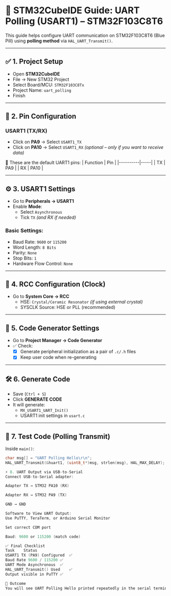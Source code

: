 # 🔧 STM32CubeIDE Guide: UART Polling (USART1) – STM32F103C8T6

This guide helps configure UART communication on STM32F103C8T6 (Blue Pill) using **polling method** via `HAL_UART_Transmit()`.

---

## ✅ 1. Project Setup

- Open **STM32CubeIDE**
- File → New STM32 Project
- Select Board/MCU: `STM32F103C8Tx`
- Project Name: `uart_polling`
- Finish

---

## 🧭 2. Pin Configuration

### USART1 (TX/RX)
- Click on **PA9** → Select `USART1_TX`
- Click on **PA10** → Select `USART1_RX` *(optional – only if you want to receive data)*

📌 These are the default UART1 pins:
| Function | Pin |
|----------|-----|
| TX       | PA9 |
| RX       | PA10 |

---

## ⚙️ 3. USART1 Settings

- Go to **Peripherals → USART1**
- Enable **Mode**:
  - Select `Asynchronous`
  - Tick `TX` *(and RX if needed)*

### Basic Settings:
- Baud Rate: `9600` or `115200`
- Word Length: `8 Bits`
- Parity: `None`
- Stop Bits: `1`
- Hardware Flow Control: `None`

---

## 🔌 4. RCC Configuration (Clock)

- Go to **System Core → RCC**
  - HSE: `Crystal/Ceramic Resonator` *(if using external crystal)*
  - SYSCLK Source: HSE or PLL (recommended)

---

## 🧰 5. Code Generator Settings

- Go to **Project Manager → Code Generator**
- ✅ Check:
  - [x] Generate peripheral initialization as a pair of `.c/.h` files
  - [x] Keep user code when re-generating

---

## 🛠️ 6. Generate Code

- Save (`Ctrl + S`)
- Click **GENERATE CODE**
- It will generate:
  - `MX_USART1_UART_Init()`
  - USART1 init settings in `usart.c`

---

## 🧪 7. Test Code (Polling Transmit)

Inside `main()`:

```c
char msg[] = "UART Polling Hello\r\n";
HAL_UART_Transmit(&huart1, (uint8_t*)msg, strlen(msg), HAL_MAX_DELAY);

⚡ 8. UART Output via USB-to-Serial
Connect USB-to-Serial adapter:

Adapter TX → STM32 PA10 (RX)

Adapter RX → STM32 PA9 (TX)

GND → GND

Software to View UART Output:
Use PuTTY, TeraTerm, or Arduino Serial Monitor

Set correct COM port

Baud: 9600 or 115200 (match code)

✅ Final Checklist
Task	Status
USART1 TX (PA9) Configured	✅
Baud Rate 9600 / 115200	✅
UART Mode Asynchronous	✅
HAL_UART_Transmit() Used	✅
Output visible in PuTTY	✅

🎯 Outcome
You will see UART Polling Hello printed repeatedly in the serial terminal every second — fully using STM32 HAL polling method 💬

